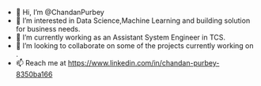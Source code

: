 - 👋 Hi, I’m @ChandanPurbey
- 👀 I’m interested in Data Science,Machine Learning and building solution for business needs.
- 🌱 I’m currently working as an Assistant System Engineer in TCS.
- 💞️ I’m looking to collaborate on some of the projects currently working on .
- 📫 Reach me at https://www.linkedin.com/in/chandan-purbey-8350ba166

<!---
ChandanPurbey/ChandanPurbey is a ✨ special ✨ repository because its `README.md` (this file) appears on your GitHub profile.
You can click the Preview link to take a look at your changes.
--->
